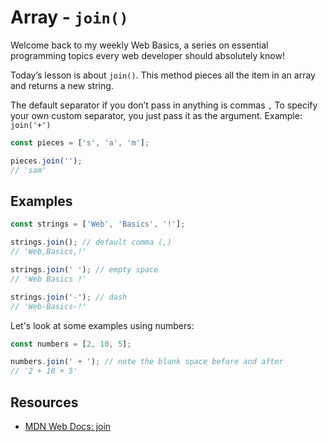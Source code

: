 # Array - `join()`

Welcome back to my weekly Web Basics, a series on essential programming topics every web developer should absolutely know!

Today’s lesson is about `join()`. This method pieces all the item in an array and returns a new string.

The default separator if you don’t pass in anything is commas `,` To specify your own custom separator, you just pass it as the argument. Example: `join('+')`

```javascript
const pieces = ['s', 'a', 'm'];

pieces.join('');
// 'sam'
```

## Examples

```javascript
const strings = ['Web', 'Basics', '!'];

strings.join(); // default comma (,)
// 'Web,Basics,!'

strings.join(' '); // empty space
// 'Web Basics !'

strings.join('-'); // dash
// 'Web-Basics-!'
```

Let's look at some examples using numbers:

```javascript
const numbers = [2, 10, 5];

numbers.join(' + '); // note the blank space before and after
// '2 + 10 + 5'
```

## Resources

- [MDN Web Docs: join](https://developer.mozilla.org/en-US/docs/Web/JavaScript/Reference/Global_Objects/Array/join)
